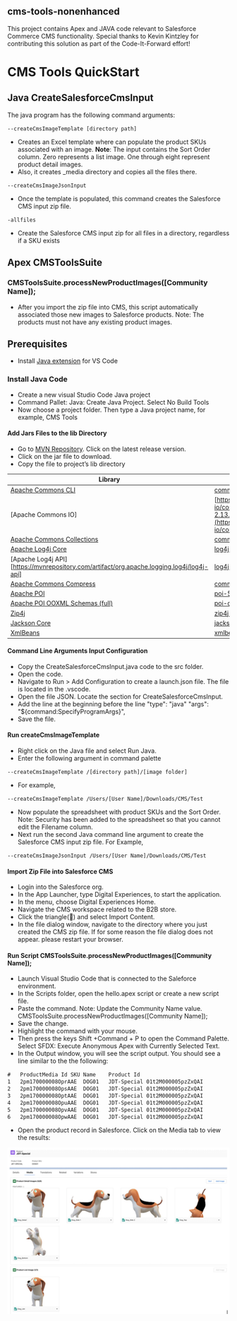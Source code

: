 ## cms-tools-nonenhanced

This project contains Apex and JAVA code relevant to Salesforce Commerce CMS functionality. Special thanks to Kevin Kintzley for contributing this solution as part of the Code-It-Forward effort!

# CMS Tools QuickStart

## Java CreateSalesforceCmsInput

The java program has the following command arguments:
```
--createCmsImageTemplate [directory path]
```
 - Creates an Excel template where can populate the product SKUs associated with an  image. **Note**: The input contains the Sort Order column.  Zero represents a list image. One through eight represent product detail images.
 - Also, it creates _media directory and copies all the files there.

```
--createCmsImageJsonInput
```
 - Once the template is populated, this command creates the Salesforce CMS input zip file.

```
-allfiles
```
 - Create the Salesforce CMS input zip for all files in a directory, regardless if a SKU exists
 ## Apex CMSToolsSuite

### CMSToolsSuite.processNewProductImages([Community Name]);
 - After you import the zip file into CMS, this script automatically associated those new images to Salesforce products. Note: The products must not have any existing product images.

## Prerequisites

 - Install [Java extension](https://code.visualstudio.com/docs/java/extensions) for VS Code

### Install Java Code

- Create a new visual Studio Code Java project
- Command Pallet: Java: Create Java Project. Select No Build Tools
- Now choose a project folder. Then type a Java project name, for example, CMS Tools

#### Add Jars Files to the lib Directory
- Go to [MVN Repository](https://mvnrepository.com/). Click on the latest release version.
- Click on the jar file to download.
- Copy the file to project’s lib directory

| Library | Jar File Name |
| ----------- | ----------- |
| [Apache Commons CLI](https://mvnrepository.com/artifact/commons-cli/commons-cli) | [commons-cli-1.5.0.jar](https://repo1.maven.org/maven2/commons-cli/commons-cli/1.5.0/commons-cli-1.5.0.jar) |
| [Apache Commons IO] | [https://repo1.maven.org/maven2/commons-io/commons-io/2.13.0/commons-io-2.13.0.jar][commons-io-2.13.0.jar](https://mvnrepository.com/artifact/commons-io/commons-io) |
| [Apache Commons Collections](https://mvnrepository.com/artifact/org.apache.commons/commons-collections4) | [commons-collections4-4.4.jar](https://mvnrepository.com/artifact/org.apache.commons/commons-collections4/4.4) |
| [Apache Log4j Core](https://mvnrepository.com/artifact/org.apache.logging.log4j/log4j-core) | [log4j-core-2.20.0.jar](https://repo1.maven.org/maven2/org/apache/logging/log4j/log4j-core/2.20.0/log4j-core-2.20.0.jar) |
| [Apache Log4j API][https://mvnrepository.com/artifact/org.apache.logging.log4j/log4j-api] | [log4j-api-2.20.0.jar](https://repo1.maven.org/maven2/org/apache/logging/log4j/log4j-api/2.20.0/log4j-api-2.20.0.jar) |
| [Apache Commons Compress](https://mvnrepository.com/artifact/org.apache.commons/commons-compress) | [commons-compress-1.23.0.jar](https://repo1.maven.org/maven2/org/apache/commons/commons-compress/1.23.0/commons-compress-1.23.0.jar) |
| [Apache POI](https://mvnrepository.com/artifact/org.apache.poi/poi) | [poi-5.2.3.jar](https://repo1.maven.org/maven2/org/apache/poi/poi/5.2.3/poi-5.2.3.jar) |
| [Apache POI OOXML Schemas (full)](https://mvnrepository.com/artifact/org.apache.poi/poi-ooxml-full) | [poi-ooxml-full-5.2.3.jar](https://repo1.maven.org/maven2/org/apache/poi/poi-ooxml-full/5.2.3/poi-ooxml-full-5.2.3.jar) |
| [Zip4j](https://mvnrepository.com/artifact/net.lingala.zip4j/zip4j) | [zip4j-2.11.5.jar](https://repo1.maven.org/maven2/net/lingala/zip4j/zip4j/2.11.5/zip4j-2.11.5.jar) |
| [Jackson Core](https://mvnrepository.com/artifact/com.fasterxml.jackson.core/jackson-core/) | [jackson-core-2.15.2.jar)](https://repo1.maven.org/maven2/com/fasterxml/jackson/core/jackson-core/2.15.2/jackson-core-2.15.2.jar) |
| [XmlBeans](https://mvnrepository.com/artifact/org.apache.xmlbeans/xmlbeans) | [xmlbeans-5.1.1.jar](https://mvnrepository.com/artifact/org.apache.xmlbeans/xmlbeans/5.1.1) |

#### Command Line Arguments Input Configuration
- Copy the CreateSalesforceCmsInput.java code to the src folder.
- Open the code.
- Navigate to Run > Add Configuration to create a launch.json file. The file is located in the .vscode.
- Open the file JSON. Locate the section for CreateSalesforceCmsInput.
- Add the line at the beginning before the line "type": "java"
"args": "${command:SpecifyProgramArgs}",
- Save the file.

#### Run createCmsImageTemplate
- Right click on the Java file and select Run Java.
- Enter the following argument in command palette
```
--createCmsImageTemplate /[directory path]/[image folder]
```
- For example,
```
--createCmsImageTemplate /Users/[User Name]/Downloads/CMS/Test
```
 - Now populate the spreadsheet with product SKUs and the Sort Order. Note: Security has been added to the spreadsheet so that you cannot edit the Filename column.
- Next run the second Java command line argument to create the Salesforce CMS input zip file. For Example,
```
--createCmsImageJsonInput /Users/[User Name]/Downloads/CMS/Test
```

#### Import Zip File into Salesforce CMS
- Login into the Salesforce org.
- In the App Launcher, type Digital Experiences, to start the application.
- In the menu, choose Digital Experiences Home.
- Navigate the CMS workspace related to the B2B store.
- Click the triangle(🔻) and select Import Content.
- In the file dialog window, navigate to the directory where you just created the CMS zip file. If for some reason the file dialog does not appear. please restart your browser.

#### Run Script CMSToolsSuite.processNewProductImages([Community Name]);
- Launch Visual Studio Code that is connected to the Saleforce environment.
- In the Scripts folder, open the hello.apex script or create a new script file.
- Paste the command. Note: Update the Community Name value.
CMSToolsSuite.processNewProductImages([Community Name]);
- Save the change.
- Highlight the command with your mouse.
- Then press the keys Shift +Command + P to open the Command Palette. Select SFDX: Execute Anonymous Apex with Currently Selected Text.
- In the Output window, you will see the script output. You should see a line similar to the the following:

```
#   ProductMedia Id SKU Name    Product Id
1   2pm170000008OprAAE  DOG01   JDT-Special 01t2M000005pzZxQAI
2   2pm170000008OpsAAE  DOG01   JDT-Special 01t2M000005pzZxQAI
3   2pm170000008OptAAE  DOG01   JDT-Special 01t2M000005pzZxQAI
4   2pm170000008OpuAAE  DOG01   JDT-Special 01t2M000005pzZxQAI
5   2pm170000008OpvAAE  DOG01   JDT-Special 01t2M000005pzZxQAI
6   2pm170000008OpwAAE  DOG01   JDT-Special 01t2M000005pzZxQAI
```

- Open the product record in Salesforce. Click on the Media tab to view the results:

![Result Shot](./DocImages/Media.jpg)









